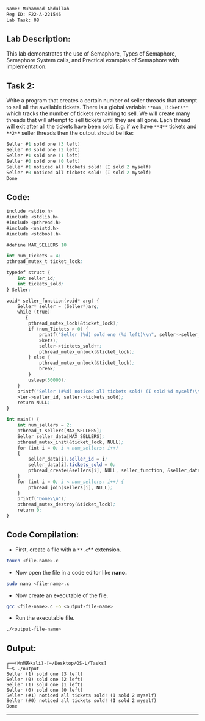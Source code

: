 
```bash
Name: Muhammad Abdullah
Reg ID: F22-A-221546
Lab Task: 08
```

## Lab Description:

This lab demonstrates the use of Semaphore, Types of Semaphore, Semaphore System calls, and Practical examples of Semaphore with implementation.

## Task 2:

Write a program that creates a certain number of seller threads that attempt to sell all the available tickets. There is a global variable `**num_Tickets**` which tracks the number of tickets remaining to sell. We will create many threads that will attempt to sell tickets until they are all gone. Each thread will exit after all the tickets have been sold. E.g. if we have `**4**` tickets and `**2**` seller threads then the output should be like:

```nasm
Seller #1 sold one (3 left)
Seller #0 sold one (2 left)
Seller #1 sold one (1 left)
Seller #0 sold one (0 left)
Seller #1 noticed all tickets sold! (I sold 2 myself)
Seller #0 noticed all tickets sold! (I sold 2 myself)
Done
```

## Code:

```nasm
include <stdio.h>
#include <stdlib.h>
#include <pthread.h>
#include <unistd.h>
#include <stdbool.h>

#define MAX_SELLERS 10

int num_Tickets = 4;
pthread_mutex_t ticket_lock;

typedef struct {
    int seller_id;
    int tickets_sold;
} Seller;

void* seller_function(void* arg) {
    Seller* seller = (Seller*)arg;
    while (true)
       {
        pthread_mutex_lock(&ticket_lock);
        if (num_Tickets > 0) {
            printf("Seller (%d) sold one (%d left)\\n", seller->seller_id, --     >num_Tic-
            >kets);
            seller->tickets_sold++;
            pthread_mutex_unlock(&ticket_lock);
        } else {
            pthread_mutex_unlock(&ticket_lock);
            break;
        }
        usleep(50000);
    }
    printf("Seller (#%d) noticed all tickets sold! (I sold %d myself)\\n", sel-
    >ler->seller_id, seller->tickets_sold);
    return NULL;
}

int main() {
    int num_sellers = 2;
    pthread_t sellers[MAX_SELLERS];
    Seller seller_data[MAX_SELLERS];
    pthread_mutex_init(&ticket_lock, NULL);
    for (int i = 0; i < num_sellers; i++)
    {
        seller_data[i].seller_id = i;
        seller_data[i].tickets_sold = 0;
        pthread_create(&sellers[i], NULL, seller_function, &seller_data[i]);
    }
    for (int i = 0; i < num_sellers; i++) {
        pthread_join(sellers[i], NULL);
    }
    printf("Done\\n");
    pthread_mutex_destroy(&ticket_lock);
    return 0;
}
```

## Code Compilation:

- First, create a file with a `**.c`** extension.

```bash
touch <file-name>.c
```

- Now open the file in a code editor like **nano.**

```bash
sudo nano <file-name>.c
```

- Now create an executable of the file.

```bash
gcc <file-name>.c -o <output-file-name>
```

- Run the executable file.

```bash
./<output-file-name>
```

## Output:

```console
┌──(MnM㉿kali)-[~/Desktop/OS-L/Tasks]
└─$ ./output                 
Seller (1) sold one (3 left)
Seller (0) sold one (2 left)
Seller (1) sold one (1 left)
Seller (0) sold one (0 left)
Seller (#1) noticed all tickets sold! (I sold 2 myself)
Seller (#0) noticed all tickets sold! (I sold 2 myself)
Done
```

---
